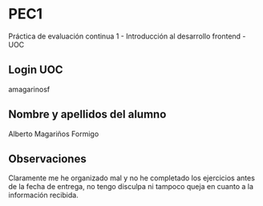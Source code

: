 # PEC1
Práctica de evaluación continua 1 - Introducción al desarrollo frontend - UOC

Login UOC
-------------
amagarinosf

Nombre y apellidos del alumno
-------------
Alberto Magariños Formigo

Observaciones
-------------
Claramente me he organizado mal y no he completado los ejercicios antes de la fecha de entrega, no tengo disculpa ni tampoco queja en cuanto a la información recibida.